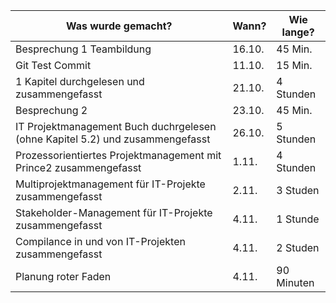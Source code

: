 Was wurde gemacht? | Wann? | Wie lange?
--- | --- | ---
Besprechung 1 Teambildung| 16.10. |45 Min.
Git Test Commit | 11.10. | 15 Min.
1 Kapitel durchgelesen und zusammengefasst | 21.10. | 4 Stunden
Besprechung 2| 23.10. |45 Min.
IT Projektmanagement Buch duchrgelesen (ohne Kapitel 5.2) und zusammengefasst | 26.10. | 5 Stunden
Prozessorientiertes Projektmanagement mit Prince2 zusammengefasst | 1.11. | 4 Stunden
Multiprojektmanagement für IT-Projekte zusammengefasst | 2.11. | 3 Studen
Stakeholder-Management für IT-Projekte zusammengefasst | 4.11. | 1 Stunde
Compilance in und von IT-Projekten zusammengefasst | 4.11. | 2 Studen
Planung roter Faden | 4.11. | 90 Minuten

